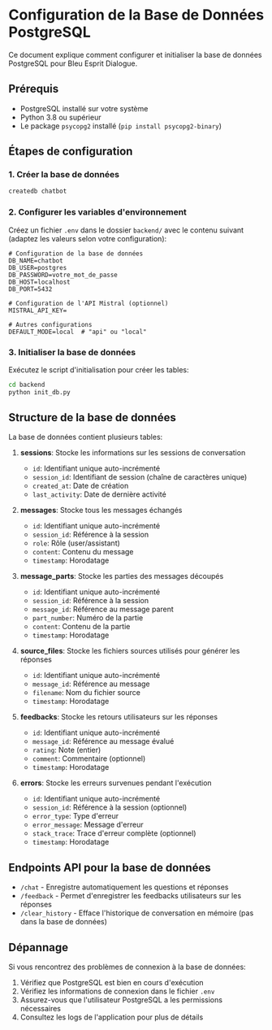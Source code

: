 # Configuration de la Base de Données PostgreSQL

Ce document explique comment configurer et initialiser la base de données PostgreSQL pour Bleu Esprit Dialogue.

## Prérequis

- PostgreSQL installé sur votre système
- Python 3.8 ou supérieur
- Le package `psycopg2` installé (`pip install psycopg2-binary`)

## Étapes de configuration

### 1. Créer la base de données

```bash
createdb chatbot
```

### 2. Configurer les variables d'environnement

Créez un fichier `.env` dans le dossier `backend/` avec le contenu suivant (adaptez les valeurs selon votre configuration):

```
# Configuration de la base de données
DB_NAME=chatbot
DB_USER=postgres
DB_PASSWORD=votre_mot_de_passe
DB_HOST=localhost
DB_PORT=5432

# Configuration de l'API Mistral (optionnel)
MISTRAL_API_KEY=

# Autres configurations
DEFAULT_MODE=local  # "api" ou "local"
```

### 3. Initialiser la base de données

Exécutez le script d'initialisation pour créer les tables:

```bash
cd backend
python init_db.py
```

## Structure de la base de données

La base de données contient plusieurs tables:

1. **sessions**: Stocke les informations sur les sessions de conversation
   - `id`: Identifiant unique auto-incrémenté
   - `session_id`: Identifiant de session (chaîne de caractères unique)
   - `created_at`: Date de création
   - `last_activity`: Date de dernière activité

2. **messages**: Stocke tous les messages échangés
   - `id`: Identifiant unique auto-incrémenté
   - `session_id`: Référence à la session
   - `role`: Rôle (user/assistant)
   - `content`: Contenu du message
   - `timestamp`: Horodatage

3. **message_parts**: Stocke les parties des messages découpés
   - `id`: Identifiant unique auto-incrémenté
   - `session_id`: Référence à la session
   - `message_id`: Référence au message parent
   - `part_number`: Numéro de la partie
   - `content`: Contenu de la partie
   - `timestamp`: Horodatage

4. **source_files**: Stocke les fichiers sources utilisés pour générer les réponses
   - `id`: Identifiant unique auto-incrémenté
   - `message_id`: Référence au message
   - `filename`: Nom du fichier source
   - `timestamp`: Horodatage

5. **feedbacks**: Stocke les retours utilisateurs sur les réponses
   - `id`: Identifiant unique auto-incrémenté
   - `message_id`: Référence au message évalué
   - `rating`: Note (entier)
   - `comment`: Commentaire (optionnel)
   - `timestamp`: Horodatage

6. **errors**: Stocke les erreurs survenues pendant l'exécution
   - `id`: Identifiant unique auto-incrémenté
   - `session_id`: Référence à la session (optionnel)
   - `error_type`: Type d'erreur
   - `error_message`: Message d'erreur
   - `stack_trace`: Trace d'erreur complète (optionnel)
   - `timestamp`: Horodatage

## Endpoints API pour la base de données

- `/chat` - Enregistre automatiquement les questions et réponses
- `/feedback` - Permet d'enregistrer les feedbacks utilisateurs sur les réponses
- `/clear_history` - Efface l'historique de conversation en mémoire (pas dans la base de données)

## Dépannage

Si vous rencontrez des problèmes de connexion à la base de données:

1. Vérifiez que PostgreSQL est bien en cours d'exécution
2. Vérifiez les informations de connexion dans le fichier `.env`
3. Assurez-vous que l'utilisateur PostgreSQL a les permissions nécessaires
4. Consultez les logs de l'application pour plus de détails 